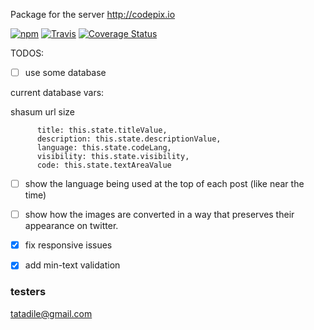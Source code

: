 
Package for the server http://codepix.io

[![npm](https://img.shields.io/npm/v/npm.svg)](https://www.npmjs.com/package/mcfarland-codepix-server)
[![Travis](https://img.shields.io/travis/rust-lang/rust.svg)](https://travis-ci.org/MattMcFarland/codepix-server)
[![Coverage Status](https://coveralls.io/repos/MattMcFarland/codepix-server/badge.svg?branch=master&service=github)](https://coveralls.io/github/MattMcFarland/codepix-server?branch=master)


TODOS:

- [ ] use some database


current database vars:

shasum
url
size

          title: this.state.titleValue,
          description: this.state.descriptionValue,
          language: this.state.codeLang,
          visibility: this.state.visibility,
          code: this.state.textAreaValue


- [ ] show the language being used at the
      top of each post (like near the time)

- [ ] show how the images are converted in a way that preserves their appearance on twitter.

- [x] fix responsive issues

- [x] add min-text validation

### testers

tatadile@gmail.com